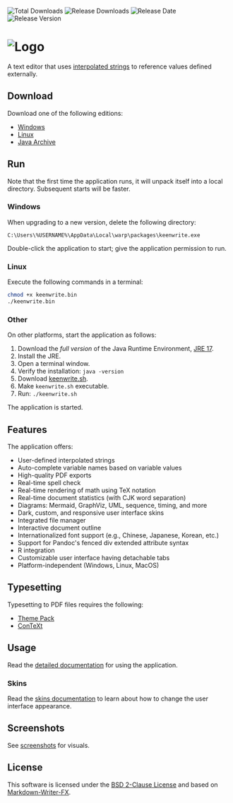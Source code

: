![Total Downloads](https://img.shields.io/github/downloads/DaveJarvis/keenwrite/total?color=blue&label=Total%20Downloads&style=flat) ![Release Downloads](https://img.shields.io/github/downloads/DaveJarvis/keenwrite/latest/total?color=purple&label=Release%20Downloads&style=flat) ![Release Date](https://img.shields.io/github/release-date/DaveJarvis/keenwrite?color=red&style=flat&label=Release%20Date) ![Release Version](https://img.shields.io/github/v/release/DaveJarvis/keenwrite?style=flat&label=Release)

# ![Logo](docs/images/app-title.png)

A text editor that uses [interpolated strings](https://en.wikipedia.org/wiki/String_interpolation) to reference values defined externally.

## Download

Download one of the following editions:

* [Windows](https://github.com/DaveJarvis/keenwrite/releases/latest/download/keenwrite.exe)
* [Linux](https://github.com/DaveJarvis/keenwrite/releases/latest/download/keenwrite.bin)
* [Java Archive](https://github.com/DaveJarvis/keenwrite/releases/latest/download/keenwrite.jar)

## Run

Note that the first time the application runs, it will unpack itself into a local directory. Subsequent starts will be faster.

### Windows

When upgrading to a new version, delete the following directory:

    C:\Users\%USERNAME%\AppData\Local\warp\packages\keenwrite.exe

Double-click the application to start; give the application permission to run.

### Linux

Execute the following commands in a terminal:

``` bash
chmod +x keenwrite.bin
./keenwrite.bin
```

### Other

On other platforms, start the application as follows:

1. Download the *full version* of the Java Runtime Environment, [JRE 17](https://bell-sw.com/pages/downloads/?version=java-17).
1. Install the JRE.
1. Open a terminal window.
1. Verify the installation: `java -version`
1. Download [keenwrite.sh](https://raw.githubusercontent.com/DaveJarvis/keenwrite/master/keenwrite.sh).
1. Make `keenwrite.sh` executable.
1. Run: `./keenwrite.sh`

The application is started.

## Features

The application offers:

* User-defined interpolated strings
* Auto-complete variable names based on variable values
* High-quality PDF exports
* Real-time spell check
* Real-time rendering of math using TeX notation
* Real-time document statistics (with CJK word separation)
* Diagrams: Mermaid, GraphViz, UML, sequence, timing, and more
* Dark, custom, and responsive user interface skins
* Integrated file manager
* Interactive document outline
* Internationalized font support (e.g., Chinese, Japanese, Korean, etc.)
* Support for Pandoc's fenced div extended attribute syntax
* R integration
* Customizable user interface having detachable tabs
* Platform-independent (Windows, Linux, MacOS)

## Typesetting

Typesetting to PDF files requires the following:

* [Theme Pack](https://github.com/DaveJarvis/keenwrite-themes/releases/latest/download/theme-pack.zip)
* [ConTeXt](https://wiki.contextgarden.net/Installation)

## Usage

Read the [detailed documentation](docs/README.md) for using the application.

### Skins

Read the [skins documentation](docs/skins.md) to learn about how to change
the user interface appearance.

## Screenshots

See [screenshots](docs/screenshots.md) for visuals.

## License

This software is licensed under the [BSD 2-Clause License](LICENSE.md) and
based on [Markdown-Writer-FX](https://github.com/JFormDesigner/markdown-writer-fx/blob/main/LICENSE).

